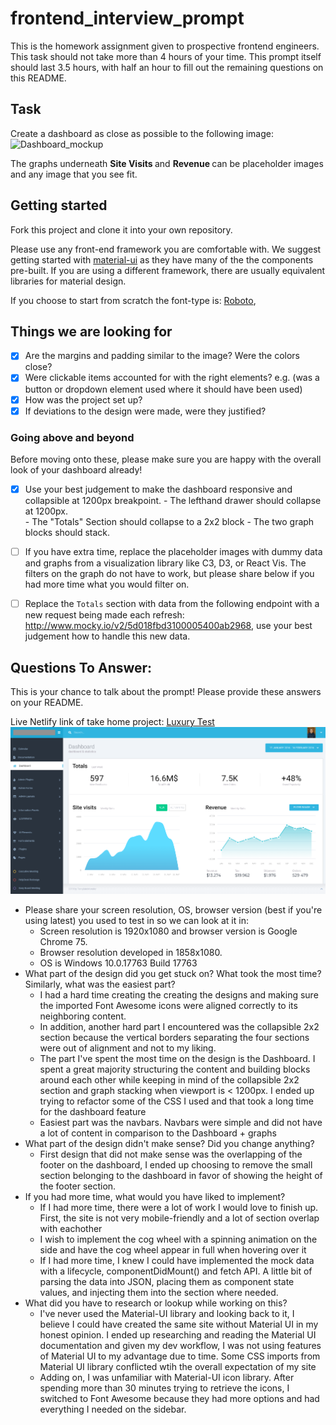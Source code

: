 # frontend_interview_prompt
This is the homework assignment given to prospective frontend engineers. This task should not take more than 4 hours of your time. This prompt itself should last 3.5 hours, with half an hour to fill out the remaining questions on this README. 

## Task
Create a dashboard as close as possible to the following image: 
![Dashboard_mockup](https://i.imgur.com/5yDwTXk.png)

The graphs underneath <strong> Site Visits </strong> and <strong> Revenue </strong> can be placeholder images and any image that you see fit. 

## Getting started

Fork this project and clone it into your own repository. 

Please use any front-end framework you are comfortable with. 
We suggest getting started with [material-ui](https://material-ui.com/) as they have many of the the components pre-built. If you are using a different framework, there are usually equivalent libraries for material design. 

If you choose to start from scratch the font-type is: [Roboto](https://fonts.google.com/specimen/Roboto),

## Things we are looking for 
- [x] Are the margins and padding similar to the image? Were the colors close? 
- [x] Were clickable items accounted for with the right elements? e.g. (was a button or dropdown element used where it should have been used)
- [x] How was the project set up? 
- [x] If deviations to the design were made, were they justified? 

### Going above and beyond
Before moving onto these, please make sure you are happy with the overall look of your dashboard already! 
- [x] Use your best judgement to make the dashboard responsive and collapsible at 1200px breakpoint. 
      - The lefthand drawer should collapse at 1200px.  
      - The "Totals" Section should collapse to a 2x2 block
      - The two graph blocks should stack. 

- [ ] If you have extra time, replace the placeholder images with dummy data and graphs from a visualization library like C3, D3, or React Vis. The filters on the graph do not have to work, but please share below if you had more time what you would filter on. 

- [ ] Replace the `Totals` section with data from the following endpoint with a new request being made each refresh: http://www.mocky.io/v2/5d018fbd3100005400ab2968, use your best judgement how to handle this new data. 

## Questions To Answer: 

This is your chance to talk about the prompt! Please provide these answers on your README. 

Live Netlify link of take home project: [Luxury Test](https://luxury-test.netlify.com/)
![Test Screen shot](luxury-test-screenshot.png)

- Please share your screen resolution, OS, browser version (best if you're using latest) you used to test in so we can look at it in:
     - Screen resolution is 1920x1080 and browser version is Google Chrome 75. 
     - Browser resolution developed in 1858x1080. 
     - OS is Windows 10.0.17763 Build 17763
- What part of the design did you get stuck on? What took the most time? Similarly, what was the easiest part? 
     - I had a hard time creating the creating the designs and making sure the imported Font Awesome icons were aligned correctly to its neighboring content. 
     - In addition, another hard part I encountered was the collapsible 2x2 section because the vertical borders separating the four sections were out of alignment and not to my liking. 
     - The part I've spent the most time on the design is the Dashboard. I spent a great majority structuring the content and building blocks around each other while keeping in mind of the collapsible 2x2 section and graph stacking when viewport is < 1200px. I ended up trying to refactor some of the CSS I used and that took a long time for the dashboard feature
     - Easiest part was the navbars. Navbars were simple and did not have a lot of content in comparison to the Dashboard + graphs
- What part of the design didn't make sense? Did you change anything?
     - First design that did not make sense was the overlapping of the footer on the dashboard, I ended up choosing to remove the small section belonging to the dashboard in favor of showing the height of the footer section.
- If you had more time, what would you have liked to implement? 
     - If I had more time, there were a lot of work I would love to finish up. First, the site is not very mobile-friendly and a lot of section overlap with eachother
     - I wish to implement the cog wheel with a spinning animation on the side and have the cog wheel appear in full when hovering over it
     - If I had more time, I knew I could have implemented the mock data with a lifecycle, componentDidMount() and fetch API. A little bit of parsing the data into JSON, placing them as component state values, and injecting them into the section where needed.
- What did you have to research or lookup while working on this? 
     - I've never used the Material-UI library and looking back to it, I believe I could have created the same site without Material UI in my honest opinion. I ended up researching and reading the Material UI documentation and given my dev workflow, I was not using features of Material UI to my advantage due to time. Some CSS imports from Material UI library conflicted wtih the overall expectation of my site
     - Adding on, I was unfamiliar with Material-UI icon library. After spending more than 30 minutes trying to retrieve the icons, I switched to Font Awesome because they had more options and had everything I needed on the sidebar.












